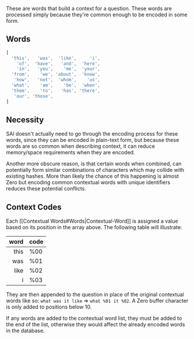 These are words that build a context for a question. These words are processed simply because they're common enough to be encoded in some form.

## Words
```js
[
  'this',   'was',  'like',     'i',
    'of',  'have',   'and',  'here',
    'in',   'you',    'me',  'your',
  'from',    'we', 'about',  'know',
   'how',   'not',  'whom',    'us',
  'what',    'am',    'be',  'when',
  'them',    'to',   'has', 'there',
   'our', 'those',
]
```

## Necessity
SAI doesn't actually need to go through the encoding process for these words, since they can be encoded in plain-text form, but because these words are so common when describing context, it can reduce memory/space requirements when they are encoded.

Another more obscure reason, is that certain words when combined, can potentially form similar combinations of characters which may collide with existing hashes. More than likely the chance of this happening is almost Zero but encoding common contextual words with unique identifiers reduces these potential conflicts.

## Context Codes
Each [[Contextual Words#Words|Contextual-Word]] is assigned a value based on its position in the array above. The following table will illustrate:

word | code
------:|------
this | %00
was | %01
like | %02
i | %03

They are then appended to the question in place of the original contextual words like so: `what was it like` => `what %01 it %02`. A Zero buffer character is only added to positions below 10.

If any words are added to the contextual word list, they must be added to the end of the list, otherwise they would affect the already encoded words in the database.